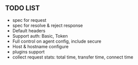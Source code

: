 ## TODO LIST
* spec for request
* spec for resolve & reject response
* Default headers
* Support auth: Basic, Token
* Full control on agent config, include secure
* Host & hostname configure
* plugins support
* collect  request stats: total time, transfer time, connect time 